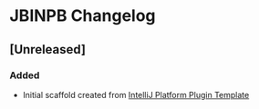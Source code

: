<!-- Keep a Changelog guide -> https://keepachangelog.com -->

# JBINPB Changelog

## [Unreleased]
### Added
- Initial scaffold created from [IntelliJ Platform Plugin Template](https://github.com/JetBrains/intellij-platform-plugin-template)
